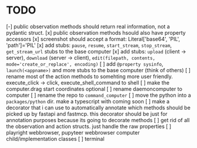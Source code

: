 # TODO

[-] public observation methods should return real information, not a pydantic struct.
[x] public observation methods hsould also have property accessors
[x] screenshot should accept a format: Literal['base64', 'PIL', 'path']='PIL'
[x] add stubs: `pause`, `resume`, `start_stream`, `stop_stream`, `get_stream_url` stubs to the base computer
[x] add stubs: `upload` (client -> server), `download` (server -> client), `edit(filepath, contents, mode='create_or_replace', encoding)`
[ ] add `@property sysinfo`, `launch(<appname>)` and more stubs to the base computer (think of others)
[ ] rename most of the action methods to somehting more user friendly. execute_click -> click, execute_shell_command to shell
[ ] make the computer.drag start coordinates optional
[ ] rename daemoncomputer to computer
[ ] rename the repo to `command_computer`
[ ] move the python into a `packages/python` dir. make a typescript with coming soon
[ ] make a decorator that i can  use to automatically annotate which methods should be picked up by fastapi and fastmcp. this decorator should be just for annotation purposes because its going to decorate methods
[ ] get rid of all the observation and action structs. just handle the raw properties
[ ] playright webbrowser, pupyteer webbrowser computer child/implementation classes
[ ] terminal
